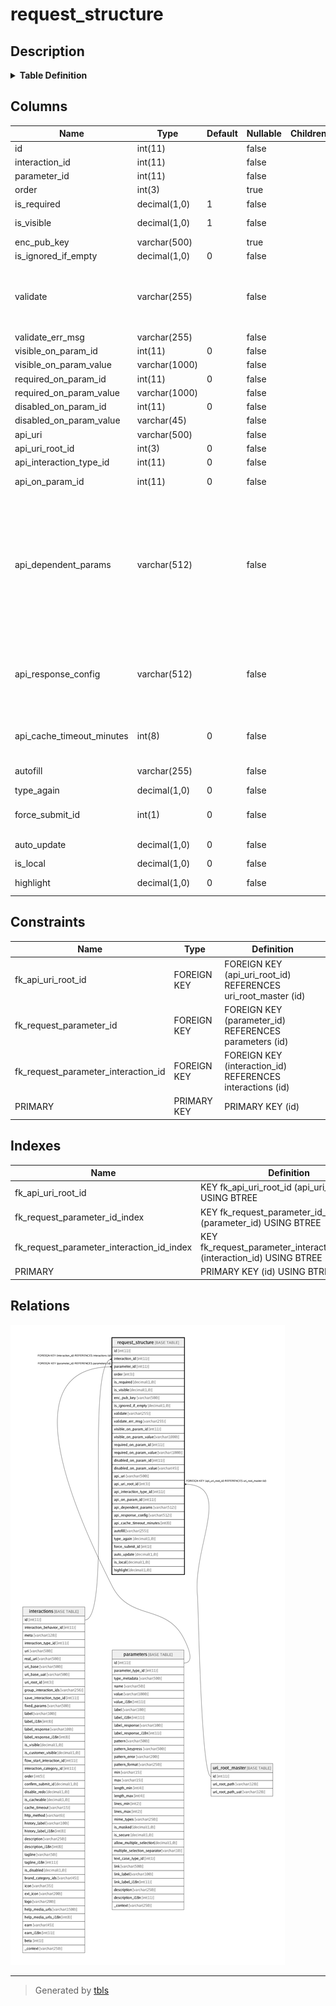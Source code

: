 # request_structure

## Description

<details>
<summary><strong>Table Definition</strong></summary>

```sql
CREATE TABLE `request_structure` (
  `id` int(11) NOT NULL AUTO_INCREMENT,
  `interaction_id` int(11) NOT NULL,
  `parameter_id` int(11) NOT NULL,
  `order` int(3) DEFAULT NULL COMMENT 'Order number in which the request parameters should be displayed',
  `is_required` decimal(1,0) NOT NULL DEFAULT '1' COMMENT 'Is it mandatory to provide a value for this field?',
  `is_visible` decimal(1,0) NOT NULL DEFAULT '1' COMMENT 'Is the item visible (active) by default? The value is submitted (sent to the server) only if it is visible (active). ',
  `enc_pub_key` varchar(500) DEFAULT NULL,
  `is_ignored_if_empty` decimal(1,0) NOT NULL DEFAULT '0' COMMENT 'Do not send the parameter in HTTP request if the value is empty',
  `validate` varchar(255) NOT NULL DEFAULT '' COMMENT 'Custom validation expression. Use {} for current field''s value. Use {param-name} to use another parameter''s value.\nSupports LISP like notation in JSON ARRAY format. First item in array is function name and next items are the operands.\nEg: (this-field>amount && this-field<=max_amount) will be written as: [''&&'',  [''>'',{},{amount}], [''<='',{},{max_amount}]]',
  `validate_err_msg` varchar(255) NOT NULL DEFAULT '' COMMENT 'Error message to show when the validation fails',
  `visible_on_param_id` int(11) NOT NULL DEFAULT '0' COMMENT 'id of PARAMETER on which the visibility of this PARAMETER depends',
  `visible_on_param_value` varchar(1000) NOT NULL DEFAULT '' COMMENT 'value of PARAMETER on which the visibility of this PARAMETER depends',
  `required_on_param_id` int(11) NOT NULL DEFAULT '0' COMMENT 'id of PARAMETER on which the optionality of this PARAMETER depends',
  `required_on_param_value` varchar(1000) NOT NULL DEFAULT '' COMMENT 'value of PARAMETER on which the optionality of this PARAMETER depends',
  `disabled_on_param_id` int(11) NOT NULL DEFAULT '0' COMMENT 'id of PARAMETER based on which this PARAMETER is enabled/disabled',
  `disabled_on_param_value` varchar(45) NOT NULL DEFAULT '' COMMENT 'value of PARAMETER based on which this PARAMETER is enabled/disabled',
  `api_uri` varchar(500) NOT NULL DEFAULT '',
  `api_uri_root_id` int(3) NOT NULL DEFAULT '0',
  `api_interaction_type_id` int(11) NOT NULL DEFAULT '0' COMMENT 'interaction_type_id for making a API call to modify this field in real time',
  `api_on_param_id` int(11) NOT NULL DEFAULT '0' COMMENT 'id of PARAMETER on which the API call depends. API is called every time that parameter changes',
  `api_dependent_params` varchar(512) NOT NULL DEFAULT '' COMMENT 'Structure to define dependent parameters, map current parameter name with API parameter name and define constraints. Eg:\n{\n  "utility_acc_no": {                                            // Call this API if utility_acc_no changes\n        "api_param_name":"mobile_number",        // Send value of utility_acc_no as mobile_number to the API (map utility_acc_no to mobile_number)\n        "length_max":4,                                         // Do not call API if length of utility_acc_no > 4\n        "length_min":4                                           // Do not call API if length of utility_acc_no < 4\n  },\n\n  "service_type":{}                                             // Also call API if service_type changes. No mapping or constraints\n}',
  `api_response_config` varchar(512) NOT NULL DEFAULT '' COMMENT 'Structure to define response data: Pass param from response datastructure as a metadata (value, etc) of another parameter.\nEg: [{"name":"data.minimum_length","targetName":"amount","property":"length_min"},{"name":"data.split_msg"}]\n"property" defaults to "value" and "targetName" defaults to the leaf node of "name". Eg: for "data.split_msg", targetName = split_msg',
  `api_cache_timeout_minutes` int(8) NOT NULL DEFAULT '0' COMMENT 'If API response is cached, new API request will not be made for the duration of cache-timeout.\nZero or negetive number: No Cache\nPositive number: Cache in minutes',
  `autofill` varchar(255) NOT NULL DEFAULT '' COMMENT 'Comma separated list of values to show as autofill. Eg: "1000,2000,5000" for amount field.',
  `type_again` decimal(1,0) NOT NULL DEFAULT '0' COMMENT 'Type the number/text input again to confirm?',
  `force_submit_id` int(1) NOT NULL DEFAULT '0' COMMENT '0 = Default / Ignore this flag\n1 = Yes. Force submit even the hidden fields\n2 = No. Don''t submit even visible / chained parameters',
  `auto_update` decimal(1,0) NOT NULL DEFAULT '0' COMMENT 'Automatically update this request-parameter if a data by the same name is sent by server ',
  `is_local` decimal(1,0) NOT NULL DEFAULT '0' COMMENT 'Local parameter. Do not send to server in API calls.',
  `highlight` decimal(1,0) NOT NULL DEFAULT '0' COMMENT 'Should the parameter be highlighted? Show/hide in preview?\n0: Default, 1: Yes (High Priority), 2: No (Low Priority)',
  PRIMARY KEY (`id`),
  KEY `fk_request_parameter_interaction_id_index` (`interaction_id`),
  KEY `fk_request_parameter_id_index` (`parameter_id`),
  KEY `fk_api_uri_root_id` (`api_uri_root_id`),
  CONSTRAINT `fk_api_uri_root_id` FOREIGN KEY (`api_uri_root_id`) REFERENCES `uri_root_master` (`id`),
  CONSTRAINT `fk_request_parameter_id` FOREIGN KEY (`parameter_id`) REFERENCES `parameters` (`id`) ON DELETE CASCADE ON UPDATE CASCADE,
  CONSTRAINT `fk_request_parameter_interaction_id` FOREIGN KEY (`interaction_id`) REFERENCES `interactions` (`id`) ON DELETE CASCADE ON UPDATE CASCADE
) ENGINE=InnoDB AUTO_INCREMENT=3079 DEFAULT CHARSET=latin1
```

</details>

## Columns

| Name | Type | Default | Nullable | Children | Parents | Comment |
| ---- | ---- | ------- | -------- | -------- | ------- | ------- |
| id | int(11) |  | false |  |  |  |
| interaction_id | int(11) |  | false |  | [interactions](interactions.md) |  |
| parameter_id | int(11) |  | false |  | [parameters](parameters.md) |  |
| order | int(3) |  | true |  |  | Order number in which the request parameters should be displayed |
| is_required | decimal(1,0) | 1 | false |  |  | Is it mandatory to provide a value for this field? |
| is_visible | decimal(1,0) | 1 | false |  |  | Is the item visible (active) by default? The value is submitted (sent to the server) only if it is visible (active).  |
| enc_pub_key | varchar(500) |  | true |  |  |  |
| is_ignored_if_empty | decimal(1,0) | 0 | false |  |  | Do not send the parameter in HTTP request if the value is empty |
| validate | varchar(255) |  | false |  |  | Custom validation expression. Use {} for current field's value. Use {param-name} to use another parameter's value.<br>Supports LISP like notation in JSON ARRAY format. First item in array is function name and next items are the operands.<br>Eg: (this-field>amount && this-field<=max_amount) will be written as: ['&&',  ['>',{},{amount}], ['<=',{},{max_amount}]] |
| validate_err_msg | varchar(255) |  | false |  |  | Error message to show when the validation fails |
| visible_on_param_id | int(11) | 0 | false |  |  | id of PARAMETER on which the visibility of this PARAMETER depends |
| visible_on_param_value | varchar(1000) |  | false |  |  | value of PARAMETER on which the visibility of this PARAMETER depends |
| required_on_param_id | int(11) | 0 | false |  |  | id of PARAMETER on which the optionality of this PARAMETER depends |
| required_on_param_value | varchar(1000) |  | false |  |  | value of PARAMETER on which the optionality of this PARAMETER depends |
| disabled_on_param_id | int(11) | 0 | false |  |  | id of PARAMETER based on which this PARAMETER is enabled/disabled |
| disabled_on_param_value | varchar(45) |  | false |  |  | value of PARAMETER based on which this PARAMETER is enabled/disabled |
| api_uri | varchar(500) |  | false |  |  |  |
| api_uri_root_id | int(3) | 0 | false |  | [uri_root_master](uri_root_master.md) |  |
| api_interaction_type_id | int(11) | 0 | false |  |  | interaction_type_id for making a API call to modify this field in real time |
| api_on_param_id | int(11) | 0 | false |  |  | id of PARAMETER on which the API call depends. API is called every time that parameter changes |
| api_dependent_params | varchar(512) |  | false |  |  | Structure to define dependent parameters, map current parameter name with API parameter name and define constraints. Eg:<br>{<br>  "utility_acc_no": {                                            // Call this API if utility_acc_no changes<br>        "api_param_name":"mobile_number",        // Send value of utility_acc_no as mobile_number to the API (map utility_acc_no to mobile_number)<br>        "length_max":4,                                         // Do not call API if length of utility_acc_no > 4<br>        "length_min":4                                           // Do not call API if length of utility_acc_no < 4<br>  },<br><br>  "service_type":{}                                             // Also call API if service_type changes. No mapping or constraints<br>} |
| api_response_config | varchar(512) |  | false |  |  | Structure to define response data: Pass param from response datastructure as a metadata (value, etc) of another parameter.<br>Eg: [{"name":"data.minimum_length","targetName":"amount","property":"length_min"},{"name":"data.split_msg"}]<br>"property" defaults to "value" and "targetName" defaults to the leaf node of "name". Eg: for "data.split_msg", targetName = split_msg |
| api_cache_timeout_minutes | int(8) | 0 | false |  |  | If API response is cached, new API request will not be made for the duration of cache-timeout.<br>Zero or negetive number: No Cache<br>Positive number: Cache in minutes |
| autofill | varchar(255) |  | false |  |  | Comma separated list of values to show as autofill. Eg: "1000,2000,5000" for amount field. |
| type_again | decimal(1,0) | 0 | false |  |  | Type the number/text input again to confirm? |
| force_submit_id | int(1) | 0 | false |  |  | 0 = Default / Ignore this flag<br>1 = Yes. Force submit even the hidden fields<br>2 = No. Don't submit even visible / chained parameters |
| auto_update | decimal(1,0) | 0 | false |  |  | Automatically update this request-parameter if a data by the same name is sent by server  |
| is_local | decimal(1,0) | 0 | false |  |  | Local parameter. Do not send to server in API calls. |
| highlight | decimal(1,0) | 0 | false |  |  | Should the parameter be highlighted? Show/hide in preview?<br>0: Default, 1: Yes (High Priority), 2: No (Low Priority) |

## Constraints

| Name | Type | Definition |
| ---- | ---- | ---------- |
| fk_api_uri_root_id | FOREIGN KEY | FOREIGN KEY (api_uri_root_id) REFERENCES uri_root_master (id) |
| fk_request_parameter_id | FOREIGN KEY | FOREIGN KEY (parameter_id) REFERENCES parameters (id) |
| fk_request_parameter_interaction_id | FOREIGN KEY | FOREIGN KEY (interaction_id) REFERENCES interactions (id) |
| PRIMARY | PRIMARY KEY | PRIMARY KEY (id) |

## Indexes

| Name | Definition |
| ---- | ---------- |
| fk_api_uri_root_id | KEY fk_api_uri_root_id (api_uri_root_id) USING BTREE |
| fk_request_parameter_id_index | KEY fk_request_parameter_id_index (parameter_id) USING BTREE |
| fk_request_parameter_interaction_id_index | KEY fk_request_parameter_interaction_id_index (interaction_id) USING BTREE |
| PRIMARY | PRIMARY KEY (id) USING BTREE |

## Relations

![er](request_structure.png)

---

> Generated by [tbls](https://github.com/k1LoW/tbls)
